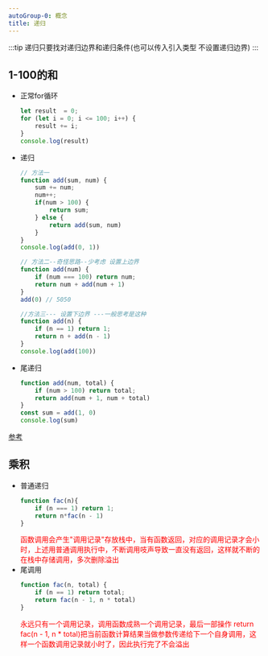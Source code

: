```yaml
---
autoGroup-0: 概念
title: 递归
---
```

:::tip
递归只要找对递归边界和递归条件(也可以传入引入类型 不设置递归边界)
:::
## 1-100的和
- 正常for循环
    ```js
    let result  = 0;
    for (let i = 0; i <= 100; i++) {
        result += i;
    }
    console.log(result)
    ```
- 递归
    ```js
    // 方法一
    function add(sum, num) {
        sum += num;
        num++;
        if(num > 100) {
            return sum;
        } else {
            return add(sum, num)
        }
    }
    console.log(add(0, 1))

    // 方法二--奇怪思路--少考虑 设置上边界
    function add(num) {
        if (num === 100) return num;
        return num + add(num + 1)
    }
    add(0) // 5050

    //方法三--- 设置下边界 ---一般思考是这种
    function add(n) {
        if (n == 1) return 1;
        return n + add(n - 1)
    }
    console.log(add(100))
    ```
- 尾递归
    ```js
    function add(num, total) {
        if (num > 100) return total;
        return add(num + 1, num + total)
    }
    const sum = add(1, 0)
    console.log(sum)
    ```
[参考](/front-end/Code/complexity-01.html#思考题解答)

## 乘积
- 普通递归
    ```js
    function fac(n){
        if (n === 1) return 1;
        return n*fac(n - 1)
    }
    ```
    <span style="color: red">函数调用会产生"调用记录"存放栈中，当有函数返回，对应的调用记录才会小时，上述用普通调用执行中，不断调用吱声导致一直没有返回，这样就不断的在栈中存储调用，多次删除溢出</span>
- 尾调用
    ```js
    function fac(n, total) {
        if (n == 1) return total;
        return fac(n - 1, n * total)
    }
    ```
    <span style="color: red">永远只有一个调用记录，调用函数成熟一个调用记录，最后一部操作 return fac(n - 1, n * total)把当前函数计算结果当做参数传递给下一个自身调用，这样一个函数调用记录就小时了，因此执行完了不会溢出</span>